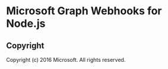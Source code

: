 # Microsoft Graph Webhooks for Node.js

## Copyright
Copyright (c) 2016 Microsoft. All rights reserved.
